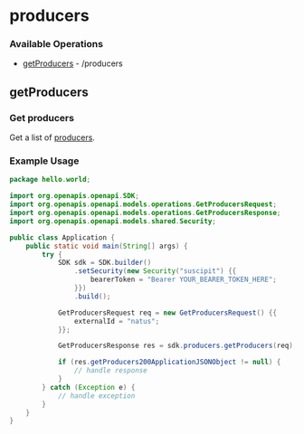# producers

### Available Operations

* [getProducers](#getproducers) - /producers

## getProducers

### Get producers

Get a list of [producers](https://www.heraldapi.com/docs/producers).

### Example Usage

```java
package hello.world;

import org.openapis.openapi.SDK;
import org.openapis.openapi.models.operations.GetProducersRequest;
import org.openapis.openapi.models.operations.GetProducersResponse;
import org.openapis.openapi.models.shared.Security;

public class Application {
    public static void main(String[] args) {
        try {
            SDK sdk = SDK.builder()
                .setSecurity(new Security("suscipit") {{
                    bearerToken = "Bearer YOUR_BEARER_TOKEN_HERE";
                }})
                .build();

            GetProducersRequest req = new GetProducersRequest() {{
                externalId = "natus";
            }};            

            GetProducersResponse res = sdk.producers.getProducers(req);

            if (res.getProducers200ApplicationJSONObject != null) {
                // handle response
            }
        } catch (Exception e) {
            // handle exception
        }
    }
}
```
